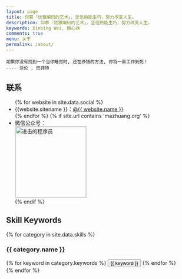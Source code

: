 ```yaml
---
layout: page
title: 仰慕「优雅编码的艺术」，坚信熟能生巧，努力改变人生。
description: 仰慕「优雅编码的艺术」，坚信熟能生巧，努力改变人生。
keywords: Xinbing Wei, 魏心兵
comments: true
menu: 关于
permalink: /about/
---
```


```
如果你没有找到一个当你睡觉时, 还在挣钱的方法, 你将一直工作到死！
---- 沃伦 . 巴菲特
```

## 联系

<ul>
{% for website in site.data.social %}
<li>{{website.sitename }}：<a href="{{ website.url }}" target="_blank">@{{ website.name }}</a></li>
{% endfor %}
{% if site.url contains 'mazhuang.org' %}
<li>
微信公众号：<br />
<img style="height:192px;width:192px;border:1px solid lightgrey;" src="{{ site.url }}/assets/images/qrcode.jpg" alt="进击的程序员" />
</li>
{% endif %}
</ul>

## Skill Keywords

{% for category in site.data.skills %}

### {{ category.name }}

<div class="btn-inline">
{% for keyword in category.keywords %}
<button class="btn btn-outline" type="button">{{ keyword }}</button>
{% endfor %}
</div>
{% endfor %}
